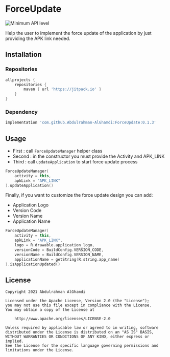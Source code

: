 # ForceUpdate

![Minimum API level](https://img.shields.io/badge/API-23+-yellow)

Help the user to implement the force update of the application by just providing the APK link needed.

## Installation

### Repositories

```groovy
allprojects {
    repositories {
        maven { url 'https://jitpack.io' }
    }
}
```
### Dependency
```groovy
implementation 'com.github.Abdulrahman-AlGhamdi:ForceUpdate:0.1.3'
```

## Usage

* First  : call `ForceUpdateManager` helper class
* Second : in the constructor you must provide the Activity and APK_LINK
* Third  : call `updateApplication` to start force update process

```kotlin
ForceUpdateManager(
    activity = this,
    apkLink = "APK_LINK"
).updateApplication()
```

Finally, if you want to customize the force update design you can add:
   * Application Logo
   * Version Code
   * Version Name
   * Application Name

```kotlin
ForceUpdateManager(
    activity = this,
    apkLink = "APK_LINK",
    logo = R.drawable.application_logo,
    versionCode = BuildConfig.VERSION_CODE,
    versionName = BuildConfig.VERSION_NAME,
    applicationName = getString(R.string.app_name)
).isApplicationUpdated()
```

## License

```
Copyright 2021 Abdulrahman AlGhamdi

Licensed under the Apache License, Version 2.0 (the "License");
you may not use this file except in compliance with the License.
You may obtain a copy of the License at

    http://www.apache.org/licenses/LICENSE-2.0

Unless required by applicable law or agreed to in writing, software
distributed under the License is distributed on an "AS IS" BASIS,
WITHOUT WARRANTIES OR CONDITIONS OF ANY KIND, either express or implied.
See the License for the specific language governing permissions and
limitations under the License.
```
